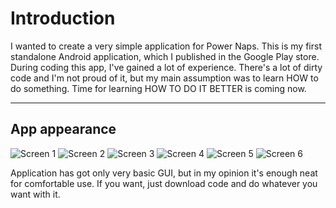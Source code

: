Introduction
===================
I wanted to create a very simple application for Power Naps. This is my first standalone Android application, which I published in the Google Play store. During coding this app, I've gained a lot of experience. There's a lot of dirty code and I'm not proud of it, but my main assumption was to learn HOW to do something. Time for learning HOW TO DO IT BETTER is coming now. 

----------

App appearance
-------------
![Screen 1](http://i.imgur.com/9H4xCeG.png) ![Screen 2](http://i.imgur.com/glIHIbR.png) ![Screen 3](http://i.imgur.com/2gjUySn.png)  ![Screen 4](http://i.imgur.com/TSGLOAp.png) ![Screen 5](http://i.imgur.com/DALm7JG.png) ![Screen 6](http://i.imgur.com/P7NgShf.png) 

Application has got only very basic GUI, but in my opinion it's enough neat for comfortable use. If you want, just download code and do whatever you want with it. 

